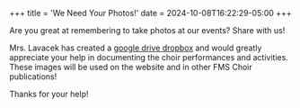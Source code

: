 +++
title = 'We Need Your Photos!'
date = 2024-10-08T16:22:29-05:00
+++

Are you great at remembering to take photos at our events? Share with us! 

Mrs. Lavacek has created a [google drive dropbox](https://drive.google.com/drive/folders/1esneRj2TeqjIZhcwWGHCDRNOfcX9xrRd) and would greatly appreciate your help in documenting the choir performances and activities. These images will be used on the website and in other FMS Choir publications!

Thanks for your help!
